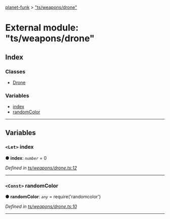 [planet-funk](../README.md) > ["ts/weapons/drone"](../modules/_ts_weapons_drone_.md)

# External module: "ts/weapons/drone"

## Index

### Classes

* [Drone](../classes/_ts_weapons_drone_.drone.md)

### Variables

* [index](_ts_weapons_drone_.md#index)
* [randomColor](_ts_weapons_drone_.md#randomcolor)

---

## Variables

<a id="index"></a>

### `<Let>` index

**● index**: *`number`* = 0

*Defined in [ts/weapons/drone.ts:12](https://github.com/WilliamRADFunk/planet-funk/blob/b15270a/src/ts/weapons/drone.ts#L12)*

___
<a id="randomcolor"></a>

### `<Const>` randomColor

**● randomColor**: *`any`* =  require('randomcolor')

*Defined in [ts/weapons/drone.ts:10](https://github.com/WilliamRADFunk/planet-funk/blob/b15270a/src/ts/weapons/drone.ts#L10)*

___

